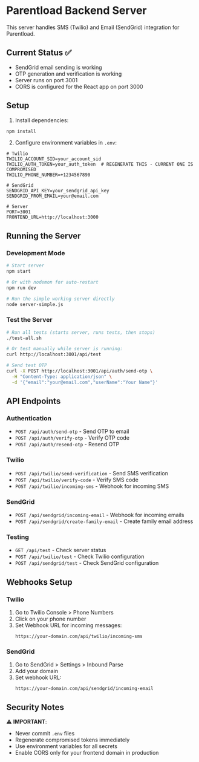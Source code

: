 # Parentload Backend Server

This server handles SMS (Twilio) and Email (SendGrid) integration for Parentload.

## Current Status ✅
- SendGrid email sending is working
- OTP generation and verification is working
- Server runs on port 3001
- CORS is configured for the React app on port 3000

## Setup

1. Install dependencies:
```bash
npm install
```

2. Configure environment variables in `.env`:
```
# Twilio
TWILIO_ACCOUNT_SID=your_account_sid
TWILIO_AUTH_TOKEN=your_auth_token  # REGENERATE THIS - CURRENT ONE IS COMPROMISED
TWILIO_PHONE_NUMBER=+1234567890

# SendGrid
SENDGRID_API_KEY=your_sendgrid_api_key
SENDGRID_FROM_EMAIL=your@email.com

# Server
PORT=3001
FRONTEND_URL=http://localhost:3000
```

## Running the Server

### Development Mode
```bash
# Start server
npm start

# Or with nodemon for auto-restart
npm run dev

# Run the simple working server directly
node server-simple.js
```

### Test the Server
```bash
# Run all tests (starts server, runs tests, then stops)
./test-all.sh

# Or test manually while server is running:
curl http://localhost:3001/api/test

# Send test OTP
curl -X POST http://localhost:3001/api/auth/send-otp \
  -H "Content-Type: application/json" \
  -d '{"email":"your@email.com","userName":"Your Name"}'
```

## API Endpoints

### Authentication
- `POST /api/auth/send-otp` - Send OTP to email
- `POST /api/auth/verify-otp` - Verify OTP code
- `POST /api/auth/resend-otp` - Resend OTP

### Twilio
- `POST /api/twilio/send-verification` - Send SMS verification
- `POST /api/twilio/verify-code` - Verify SMS code
- `POST /api/twilio/incoming-sms` - Webhook for incoming SMS

### SendGrid
- `POST /api/sendgrid/incoming-email` - Webhook for incoming emails
- `POST /api/sendgrid/create-family-email` - Create family email address

### Testing
- `GET /api/test` - Check server status
- `POST /api/twilio/test` - Check Twilio configuration
- `POST /api/sendgrid/test` - Check SendGrid configuration

## Webhooks Setup

### Twilio
1. Go to Twilio Console > Phone Numbers
2. Click on your phone number
3. Set Webhook URL for incoming messages:
   ```
   https://your-domain.com/api/twilio/incoming-sms
   ```

### SendGrid
1. Go to SendGrid > Settings > Inbound Parse
2. Add your domain
3. Set webhook URL:
   ```
   https://your-domain.com/api/sendgrid/incoming-email
   ```

## Security Notes

⚠️ **IMPORTANT**: 
- Never commit `.env` files
- Regenerate compromised tokens immediately
- Use environment variables for all secrets
- Enable CORS only for your frontend domain in production